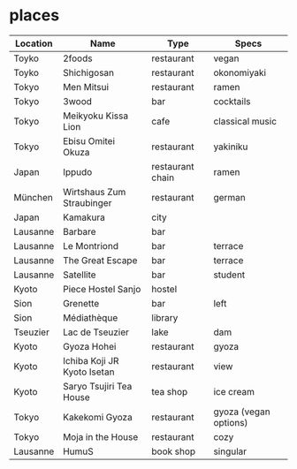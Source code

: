 # places

| Location | Name                        | Type             | Specs                 |
| -------- | --------------------------- | ---------------- | --------------------- |
| Toyko    | 2foods                      | restaurant       | vegan                 |
| Toyko    | Shichigosan                 | restaurant       | okonomiyaki           |
| Tokyo    | Men Mitsui                  | restaurant       | ramen                 |
| Tokyo    | 3wood                       | bar              | cocktails             |
| Tokyo    | Meikyoku Kissa Lion         | cafe             | classical music       |
| Tokyo    | Ebisu Omitei Okuza          | restaurant       | yakiniku              |
| Japan    | Ippudo                      | restaurant chain | ramen                 |
| München  | Wirtshaus Zum Straubinger   | restaurant       | german                |
| Japan    | Kamakura                    | city             |                       |
| Lausanne | Barbare                     | bar              |                       |
| Lausanne | Le Montriond                | bar              | terrace               |
| Lausanne | The Great Escape            | bar              | terrace               |
| Lausanne | Satellite                   | bar              | student               |
| Kyoto    | Piece Hostel Sanjo          | hostel           |                       |
| Sion     | Grenette                    | bar              | left                  |
| Sion     | Médiathèque                 | library          |                       |
| Tseuzier | Lac de Tseuzier             | lake             | dam                   |
| Kyoto    | Gyoza Hohei                 | restaurant       | gyoza                 |
| Kyoto    | Ichiba Koji JR Kyoto Isetan | restaurant       | view                  |
| Kyoto    | Saryo Tsujiri Tea House     | tea shop         | ice cream             |
| Tokyo    | Kakekomi Gyoza              | restaurant       | gyoza (vegan options) |
| Tokyo    | Moja in the House           | restaurant       | cozy                  |
| Lausanne | HumuS                       | book shop        | singular              |
